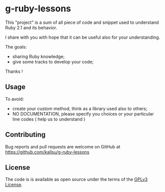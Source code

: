 # g-ruby-lessons

This "project" is a sum of all piece of code and snippet used to understand Ruby 2.1 and its behavior.

I share with you with hope that it can be useful also for your understanding.

The goals:
- sharing Ruby knowledge;
- give some tracks to develop your code;

Thanks !

## Usage

To avoid:
- create your custom method, think as a library used also to others;
- NO  DOCUMENTATION, please specify you choices or your particular line codes ( help us to understand )


## Contributing

Bug reports and pull requests are welcome on GitHub at https://github.com/kallsu/g-ruby-lessons


## License

The code is is available as open source under the terms of the [GPLv3 License](http://www.gnu.org/licenses/).
